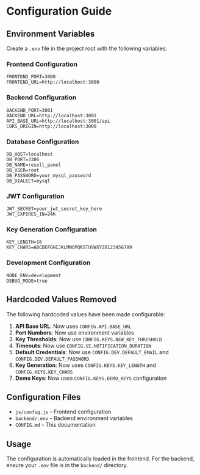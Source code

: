 # Configuration Guide

## Environment Variables

Create a `.env` file in the project root with the following variables:

### Frontend Configuration
```env
FRONTEND_PORT=3000
FRONTEND_URL=http://localhost:3000
```

### Backend Configuration
```env
BACKEND_PORT=3001
BACKEND_URL=http://localhost:3001
API_BASE_URL=http://localhost:3001/api
CORS_ORIGIN=http://localhost:3000
```

### Database Configuration
```env
DB_HOST=localhost
DB_PORT=3306
DB_NAME=resell_panel
DB_USER=root
DB_PASSWORD=your_mysql_password
DB_DIALECT=mysql
```

### JWT Configuration
```env
JWT_SECRET=your_jwt_secret_key_here
JWT_EXPIRES_IN=24h
```

### Key Generation Configuration
```env
KEY_LENGTH=16
KEY_CHARS=ABCDEFGHIJKLMNOPQRSTUVWXYZ0123456789
```

### Development Configuration
```env
NODE_ENV=development
DEBUG_MODE=true
```

## Hardcoded Values Removed

The following hardcoded values have been made configurable:

1. **API Base URL**: Now uses `CONFIG.API.BASE_URL`
2. **Port Numbers**: Now use environment variables
3. **Key Thresholds**: Now use `CONFIG.KEYS.NEW_KEY_THRESHOLD`
4. **Timeouts**: Now use `CONFIG.UI.NOTIFICATION_DURATION`
5. **Default Credentials**: Now use `CONFIG.DEV.DEFAULT_EMAIL` and `CONFIG.DEV.DEFAULT_PASSWORD`
6. **Key Generation**: Now uses `CONFIG.KEYS.KEY_LENGTH` and `CONFIG.KEYS.KEY_CHARS`
7. **Demo Keys**: Now uses `CONFIG.KEYS.DEMO_KEYS` configuration

## Configuration Files

- `js/config.js` - Frontend configuration
- `backend/.env` - Backend environment variables
- `CONFIG.md` - This documentation

## Usage

The configuration is automatically loaded in the frontend. For the backend, ensure your `.env` file is in the `backend/` directory.
